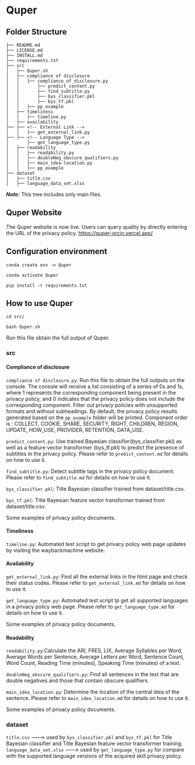 # Quper
## Folder Structure

```
├── README.md
├── LICENSE.md
├── INSTALL.md
├── requirements.txt
├── src
│   ├── Quper.sh
│   ├── compliance of disclosure
│   │	├── compliance_of_disclosure.py
│   │       ├── predict_content.py  
│   │       ├── find_subtitle.py
│   │       ├── bys_classifier.pkl
│   │       ├── bys_tf.pkl
│   │	├── pp_example
│   ├── timeliness
│   │	├── timeline.py
│   ├── availability
├── ├── <!-- External Link -->
│   │   ├── get_external_link.py
├── ├── <!-- Language Type -->
│       ├── get_language_type.py
│   ├── readability
│   │	├── readability.py
│   │	├── doubleNeg_obscure_qualifiers.py
│   │	├── main_idea-location.py
│   │	├── pp_example
├── dataset
│   ├── title.csv
│   ├── language_data_set.xlsx

```
***Note:*** This tree includes only main files. 
## Quper Website 
The Quper website is now live. Users can query quality by directly entering the URL of the privacy policy.
https://quper-orcin.vercel.app/

## Configuration environment
```conda create env -n Quper```

```conda activate Quper```

```pip install -r requirements.txt```

## How to use Quper
```cd src/```

```bash Quper.sh```

Run this file obtain the full output of Quper.
### src
#### Compliance of disclosure

```compliance of disclosure.py```: Run this file to obtain the full outputs on the console. The console will receive a list consisting of a series of 0s and 1s, where 1 represents the corresponding component being present in the privacy policy, and 0 indicates that the privacy policy does not include the corresponding component. Filter out privacy policies with unsupported formats and without subheadings. By default, the privacy policy results generated based on the ```pp_example``` folder will be printed. 
Component order is : COLLECT, COOKIE, SHARE, SECURITY, RIGHT, CHILDREN, REGION, UPDATE, HOW_USE, PROVIDER, RETENTION, DATA_USE.

```predict_content.py```: Use trained Bayesian classifier(bys_classifier.pkl) as well as a feature vector transformer (bys_tf.pkl) to predict the presence of subtitles in the privacy policy. Please refer to ```predict_content.md``` for details on how to use it.

```find_subtitle.py```: Detect subtitle tags in the privacy policy document. Please refer to ```find_subtitle.md``` for details on how to use it.

```bys_classifier.pkl```: Title Bayesian classifier trained from dataset/title.csv.

```bys_tf.pkl```: Title Bayesian feature vector transformer trained from dataset/title.csv.


<!-- pp_example -->
Some examples of privacy policy documents.  


#### Timeliness

```timeline.py```: Automated test script to get privacy policy web page updates by visiting the waybackmachine website.

#### Availability

```get_external_link.py```: Find all the external links in the html page and check their status codes. Please refer to ```get_external_link.md``` for details on how to use it.

```get_language_type.py```: Automated test script tp get all supported languages in a privacy policy web page. Please refer to ```get_language_type.md``` for details on how to use it.

<!-- pp_example -->
Some examples of privacy policy documents.


#### Readability 
```readability.py```:Calculate the ARI, FRES, LIX, Average Syllables per Word, Average Words per Sentence, Average Letters per Word, Sentence Count, Word Count, Reading Time (minutes), Speaking Time (minutes) of a text.

```doubleNeg_obscure_qualifiers.py```: Find all sentences in the text that are double negatives and those that contain obscure qualifiers.

```main_idea_location.py```: Determine the location of the central idea of the sentence. Please refer to ```main_idea_location.md``` for details on how to use it.

<!-- pp_example -->
Some examples of privacy policy documents.

### dataset
```title.csv``` ---> used by ```bys_classifier.pkl``` and ```bys_tf.pkl``` for Title Bayesian classifier and Title Bayesian feature vector transformer training.
```language_data_set.xlsx``` ---> used by ```get_language_type.py``` for compare with the supported language versions of the acquired skill privacy policy.
